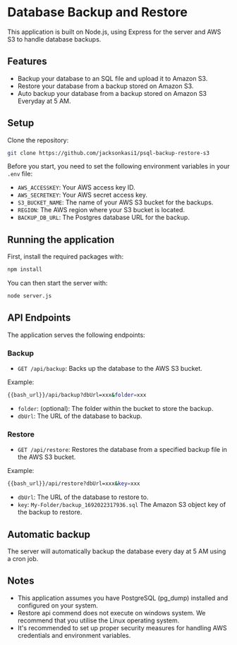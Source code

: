 # Database Backup and Restore

This application is built on Node.js, using Express for the server and AWS S3 to handle database backups.



## Features

- Backup your database to an SQL file and upload it to Amazon S3.
- Restore your database from a backup stored on Amazon S3.
- Auto backup your database from a backup stored on Amazon S3 Everyday at 5 AM.


## Setup

Clone the repository:

```sh
git clone https://github.com/jacksonkasi1/psql-backup-restore-s3
```

Before you start, you need to set the following environment variables in your `.env` file:

- `AWS_ACCESSKEY`: Your AWS access key ID.
- `AWS_SECRETKEY`: Your AWS secret access key.
- `S3_BUCKET_NAME`: The name of your AWS S3 bucket for the backups.
- `REGION`: The AWS region where your S3 bucket is located.
- `BACKUP_DB_URL`: The Postgres database URL for the backup.

## Running the application

First, install the required packages with:

```sh
npm install
```

You can then start the server with:

```sh
node server.js
```

## API Endpoints

The application serves the following endpoints:

### Backup

- `GET /api/backup`: Backs up the database to the AWS S3 bucket.

Example:

```sh
{{bash_url}}/api/backup?dbUrl=xxx&folder=xxx
```

- `folder`: (optional): The folder within the bucket to store the backup.
- `dbUrl`: The URL of the database to backup.

### Restore

- `GET /api/restore`: Restores the database from a specified backup file in the AWS S3 bucket.

Example:

```sh
{{bash_url}}/api/restore?dbUrl=xxx&key=xxx
```

- `dbUrl`: The URL of the database to restore to.
- `key`: `My-Folder/backup_1692022317936.sql` The Amazon S3 object key of the backup to restore.

## Automatic backup

The server will automatically backup the database every day at 5 AM using a cron job.

## Notes

- This application assumes you have PostgreSQL (pg_dump) installed and configured on your system.
- Restore api commend does not execute on windows system. We recommend that you utilise the Linux operating system.
- It's recommended to set up proper security measures for handling AWS credentials and environment variables.

